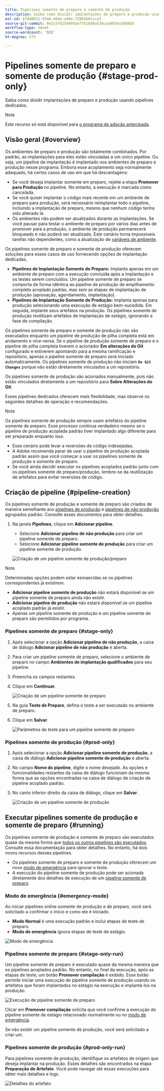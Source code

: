 ```yaml
---
title: Pipelines somente de preparo e somente de produção
description: Saiba como dividir implantações de preparo e produção usando pipelines dedicados.
exl-id: b7dd0021-d346-464a-a49e-72864b01cce3
source-git-commit: 8e2c57d2594691e7fb18d8a538caa9b54a26b6bb
workflow-type: tm+mt
source-wordcount: '932'
ht-degree: 27%

---
```


# Pipelines somente de preparo e somente de produção {#stage-prod-only}

Saiba como dividir implantações de preparo e produção usando pipelines dedicados.

>[!NOTE]
>
>Este recurso só está disponível para [o programa de adoção antecipada](/help/release-notes/current.md#early-adoption).

## Visão geral {#overview}

Os ambientes de preparo e produção são totalmente combinados. Por padrão, as implantações para eles estão vinculadas a um único pipeline. Ou seja, um pipeline de implantação é implantado nos ambientes de preparo e produção nesse programa. Embora esse acoplamento seja normalmente adequado, há certos casos de uso em que há desvantagens:

* Se você deseja implantar somente em preparo, rejeite a etapa **Promover para Produção** no pipeline. No entanto, a execução é marcada como cancelada.
* Se você quiser implantar o código mais recente em um ambiente de preparo para produção, será necessário reimplantar todo o pipeline, incluindo a implantação de preparo, mesmo que nenhum código tenha sido alterado lá.
* Os ambientes não podem ser atualizados durante as implantações. Se você pausar para testar o ambiente de preparo por vários dias antes de promover para a produção, o ambiente de produção permanecerá bloqueado e não poderá ser atualizado. Este cenário torna impossíveis tarefas não dependentes, como a atualização de [variáveis de ambiente](/help/getting-started/build-environment.md#environment-variables).

Os pipelines somente de preparo e somente de produção oferecem soluções para esses casos de uso fornecendo opções de implantação dedicadas.

* **Pipelines de Implantação Somente de Preparo:** Implanta apenas em um ambiente de preparo com a execução concluída após a implantação e os testes serem concluídos. Um pipeline somente de preparo se comporta de forma idêntica ao pipeline de produção de empilhamento completo acoplado padrão, mas sem as etapas de implantação de produção (aprovação, agendamento, implantação).
* **Pipelines de Implantação Somente de Produção:** Implanta apenas para produção selecionando uma execução de estágio bem-sucedida. Em seguida, implante seus artefatos na produção. Os pipelines somente de produção reutilizam artefatos de implantação de estágio, ignorando a fase de compilação.

Os pipelines somente de preparo e somente de produção não são executados enquanto um pipeline de produção de pilha completa está em andamento e vice-versa. Se o pipeline de produção somente de preparo e o pipeline de pilha completa tiverem o acionador **Em alterações do Git** configurado e estiverem apontando para a mesma ramificação e repositório, apenas o pipeline somente de preparo será iniciado automaticamente. Os pipelines somente de produção não iniciam **`On Git Changes`** porque não estão diretamente vinculados a um repositório.

Os pipelines somente de produção são acionados manualmente, pois não estão vinculados diretamente a um repositório para **Sobre Alterações do Git**.

Esses pipelines dedicados oferecem mais flexibilidade, mas observe os seguintes detalhes de operação e recomendações.

>[!NOTE]
>
>Os pipelines somente de produção sempre usam artefatos do pipeline somente de preparo. Esse processo continua verdadeiro mesmo se o pipeline de produção acoplada padrão tiver implantado algo diferente para ser preparado enquanto isso.
>
>* Esse cenário pode levar a reversões de código indesejadas.
>* A Adobe recomenda parar de usar o pipeline de produção acoplada padrão assim que você começar a usar os pipelines somente de produção e somente de preparo.
>* Se você ainda decidir executar os pipelines acoplados padrão junto com os pipelines somente de preparo/produção, lembre-se da reutilização de artefatos para evitar reversões de código.

## Criação de pipeline {#pipeline-creation}

Os pipelines somente de produção e somente de preparo são criados de maneira semelhante aos [pipelines de produção](/help/using/production-pipelines.md) e [pipelines de não produção](/help/using/non-production-pipelines.md) agrupados padrão. Consulte esses documentos para obter detalhes.

1. Na janela **Pipelines**, clique em **Adicionar pipeline**.

   * Selecione **Adicionar pipeline de não produção** para criar um pipeline somente de preparo.
   * Selecione **Adicionar pipeline somente de produção** para criar um pipeline somente de produção.

   ![Criação de um pipeline somente de produção/preparo](/help/assets/configure-pipelines/prod-stage-pipelines.png)

>[!NOTE]
>
>Determinadas opções podem estar esmaecidas se os pipelines correspondentes já existirem.
>
>* **Adicionar pipeline somente de produção** não estará disponível se um pipeline somente de preparo ainda não existir.
>* **Adicionar pipeline de produção** não estará disponível se um pipeline acoplado padrão já existir.
>* Apenas um pipeline somente de produção e um pipeline somente de preparo são permitidos por programa.

### Pipelines somente de preparo {#stage-only}

1. Após selecionar a opção **Adicionar pipeline de não produção**, a caixa de diálogo **Adicionar pipeline de não produção** é aberta.
1. Para criar um pipeline somente de preparo, selecione o ambiente de preparo no campo **Ambientes de implantação qualificados** para seu pipeline.
1. Preencha os campos restantes.
1. Clique em **Continuar**.

   ![Criação de um pipeline somente de preparo](/help/assets/configure-pipelines/stage-only.png)

1. Na guia **Teste de Preparo**, defina o teste a ser executado no ambiente de preparo.
1. Clique em **Salvar**.

   ![Parâmetros de teste para um pipeline somente de preparo](/help/assets/configure-pipelines/stage-only-test.png)

### Pipelines somente de produção {#prod-only}

1. Após selecionar a opção **Adicionar pipeline somente de produção**, a caixa de diálogo **Adicionar pipeline somente de produção** é aberta.
1. No campo **Nome do pipeline**, digite o nome desejado. As opções e funcionalidades restantes da caixa de diálogo funcionam da mesma forma que as opções encontradas na caixa de diálogo de criação de pipeline acoplado padrão.
1. No canto inferior direito da caixa de diálogo, clique em **Salvar**.

   ![Criação de um pipeline somente de produção](/help/assets/configure-pipelines/prod-only-pipeline.png)

## Executar pipelines somente de produção e somente de preparo {#running}

Os pipelines somente de produção e somente de preparo são executados quase da mesma forma que [todos os outros pipelines são executados](/help/using/managing-pipelines.md#running-pipelines). Consulte essa documentação para obter detalhes. No entanto, há dois novos recursos desses pipelines.

* Os pipelines somente de preparo e somente de produção oferecem um novo [modo de emergência](#emergency-mode) para ignorar o teste.
* A execução do pipeline somente de produção pode ser acionada diretamente dos detalhes de execução de um [pipeline somente de preparo](#stage-only-run).

### Modo de emergência {#emergency-mode}

Ao iniciar pipelines online somente de produção e de preparo, você será solicitado a confirmar o início e como ele é iniciado.

* **Modo Normal** é uma execução padrão e inclui etapas de teste de preparo.
* **Modo de emergência** ignora etapas de teste de estágio.

![Modo de emergência](/help/assets/configure-pipelines/emergency-mode.png)

### Pipelines somente de preparo {#stage-only-run}

Um pipeline somente de preparo é executado quase da mesma maneira que os pipelines acoplados padrão. No entanto, no final da execução, após as etapas de teste, um botão **Promover compilação** é exibido. Esse botão permite iniciar uma execução de pipeline somente de produção usando os artefatos que foram implantados no estágio na execução e implantá-los na produção.

![Execução de pipeline somente de preparo](/help/assets/configure-pipelines/stage-only-pipeline-run.png)

Clicar em **Promover compilação** solicita que você confirme a execução do pipeline somente de estágio relacionado normalmente ou no [modo de emergência](#emergency-mode).

Se não existir um pipeline somente de produção, você será solicitado a criar um.

### Pipelines somente de produção {#prod-only-run}

Para pipelines somente de produção, identifique os artefatos de origem que deseja implantar na produção. Esses detalhes são encontrados na etapa **Preparação de Artefato**. Você pode navegar até essas execuções para obter mais detalhes e logs.

![Detalhes do artefato](/help/assets/configure-pipelines/prod-only-pipeline-run.png)
